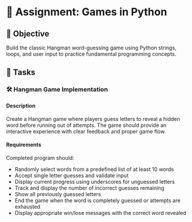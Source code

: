 
# 📘 Assignment: Games in Python

## 🎯 Objective

Build the classic Hangman word-guessing game using Python strings, loops, and user input to practice fundamental programming concepts.

## 📝 Tasks

### 🛠️	Hangman Game Implementation

#### Description
Create a Hangman game where players guess letters to reveal a hidden word before running out of attempts. The game should provide an interactive experience with clear feedback and proper game flow.

#### Requirements
Completed program should:

- Randomly select words from a predefined list of at least 10 words
- Accept single letter guesses and validate input
- Display current progress using underscores for unguessed letters
- Track and display the number of incorrect guesses remaining
- Show all previously guessed letters
- End the game when the word is completely guessed or attempts are exhausted
- Display appropriate win/lose messages with the correct word revealed
